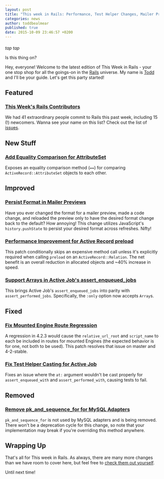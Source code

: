 ```yaml
---
layout: post
title: "This week in Rails: Performance, Test Helper Changes, Mailer Preview Improvements and More!"
categories: news
author: toddbealmear
published: true
date: 2015-10-09 23:46:57 +0200
---
```


#### 

_tap tap_

Is this thing on?

Hey, everyone! Welcome to the latest edition of This Week in Rails - your one stop shop for all the goings-on in the [Rails](https://github.com/rails/rails) universe. My name is [Todd](https://www.twitter.com/toddbealmear) and I'll be your guide. Let's get this party started!

## Featured

### [This Week's Rails Contributors](http://contributors.rubyonrails.org/contributors/in-time-window/20151002-20151009)

We had 41 extraordinary people commit to Rails this past week, including 15 (!) newcomers. Wanna see your name on this list? Check out the list of [issues](https://github.com/rails/rails/issues).

## New Stuff

### [Add Equality Comparison for AttributeSet](https://github.com/rails/rails/commit/9e25e0e1735f2ccca69679243aa8cf0885104164)

Exposes an equality comparison method (`==`) for comparing `ActiveRecord::AttributeSet` objects to each other.

## Improved

### [Persist Format in Mailer Previews](https://github.com/rails/rails/pull/20983)

Have you ever changed the format for a mailer preview, made a code change, and reloaded the preview only to have the desired format change back to the default? How annoying! This change utilizes JavaScript's `history.pushState` to persist your desired format across refreshes. Nifty!

### [Performance Improvement for Active Record preload](https://github.com/rails/rails/pull/21033)

This patch conditionally skips an expensive method call unless it's explicitly required when calling `preload` on an `ActiveRecord::Relation`. The net benefit is an overall reduction in allocated objects and ~40% increase in speed.

### [Support Arrays in Active Job's assert\_enqueued\_jobs](https://github.com/rails/rails/pull/21852)

This brings Active Job's `assert_enqueued_jobs` into parity with `assert_performed_jobs`. Specifically, the `:only` option now accepts `Array`s.

## Fixed

### [Fix Mounted Engine Route Regression](https://github.com/rails/rails/pull/21804)

A regression in 4.2.3 would cause the `relative_url_root` and `script_name` to each be included in routes for mounted Engines (the expected behavior is for one, not both to be used). This patch resolves that issue on master and 4-2-stable.

### [Fix Test Helper Casting for Active Job](https://github.com/rails/rails/pull/21854)

Fixes an issue where the `at:` argument wouldn't be cast properly for `assert_enqueued_with` and `assert_performed_with`, causing tests to fail.

## Removed

### [Remove pk\_and\_sequence\_for for MySQL Adapters](https://github.com/rails/rails/pull/21686)

`pk_and_sequence_for` is not used by MySQL adapters and is being removed. There won't be a deprecation cycle for this change, so note that your implementation may break if you're overriding this method anywhere.

## Wrapping Up

That's all for This week in Rails. As always, there are many more changes than we have room to cover here, but feel free to [check them out yourself](https://github.com/rails/rails/compare/master@%7B2015-10-02%7D...@%7B2015-10-09%7D).

Until next time!

